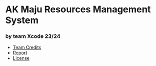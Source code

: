 # AK Maju Resources Management System

### by team Xcode 23/24

- [Team Credits](https://github.com/zw-weng/xcode-akmms/blob/main/docs/Declaration%20Page_Xcode_WBL%20Project_SECP3723-01.pdf)
- [Report](https://github.com/zw-weng/xcode-akmms/blob/main/docs/Report_Xcode_WBL%20Project_SECP3723-01.pdf)
- [License](#license)
